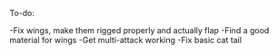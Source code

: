 To-do:

-Fix wings, make them rigged properly and actually flap
-Find a good material for wings
-Get multi-attack working
-Fix basic cat tail
